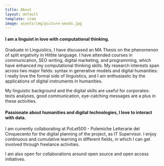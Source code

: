 ```yaml
---
title: About
layout: default
template: item
image: assets/img/picture-woods.jpg
---
```


#### I am a linguist in love with computational thinking.

Graduate in Linguistics, I have discussed an MA Thesis on the phenomenon of split ergativity in Hittite language. I have attended courses in communication, SEO writing, digital marketing, and programming, which have enhanced my computational thinking skills.
My research interests span across two major fields: syntax in generative models and digital humanities: I really love the formal side of linguistics, and I am enthusiastic by the applications of digital instruments in humanities.

My linguistic background and the digital skills are useful for corporates: texts analyses, good communication, eye-catching messages are a plus in these activities.


#### Passionate about humanities and digital technologies, I love to interact with data.

I am currently collaborating at PoLet500 - Polemiche Letterarie del Cinquecento for the digital planning of the project, as IT Supervisor.
I enjoy continuous and cumulative learning in different fields, in which I can get involved through freelance activities. 

I am also open for collaborations around open source and open access initiatives.
